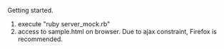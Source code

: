 
Getting started.

1. execute "ruby server_mock.rb"
2. access to sample.html on browser. Due to ajax constraint, Firefox is recommended. 
